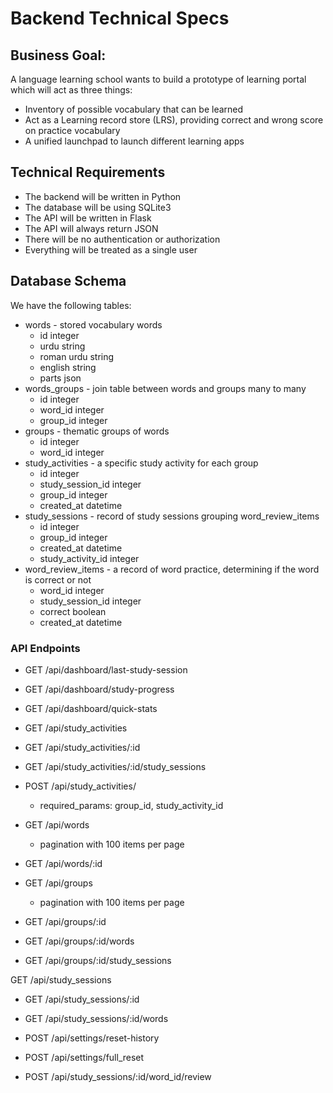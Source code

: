 # Backend Technical Specs

## Business Goal: 

A language learning school wants to build a prototype of learning portal which will act as three things:
- Inventory of possible vocabulary that can be learned
- Act as a  Learning record store (LRS), providing correct and wrong score on practice vocabulary
- A unified launchpad to launch different learning apps

## Technical Requirements

- The backend will be written in Python
- The database will be using SQLite3
- The API will be written in Flask
- The API will always return JSON
- There will be no authentication or authorization
- Everything will be treated as a single user

## Database Schema

We have the following tables:
- words - stored vocabulary words
    - id integer
    - urdu string
    - roman urdu string
    - english string
    - parts json
- words_groups - join table between words and groups
many to many
    - id integer
    - word_id integer
    - group_id integer
- groups - thematic groups of words
    - id integer
    - word_id integer
- study_activities - a specific study activity for each group
    - id integer
    - study_session_id integer
    - group_id integer
    - created_at datetime
- study_sessions - record of study sessions grouping word_review_items
    - id integer
    - group_id integer
    - created_at datetime
    - study_activity_id integer
- word_review_items - a record of word practice, determining if the word is correct or not
    - word_id integer
    - study_session_id integer
    - correct boolean
    - created_at datetime

### API Endpoints

- GET /api/dashboard/last-study-session
- GET /api/dashboard/study-progress
- GET /api/dashboard/quick-stats

- GET /api/study_activities

- GET /api/study_activities/:id
- GET /api/study_activities/:id/study_sessions

- POST /api/study_activities/
    - required_params: group_id, study_activity_id

- GET /api/words
    - pagination with 100 items per page

- GET /api/words/:id

- GET /api/groups
    - pagination with 100 items per page 

- GET /api/groups/:id
- GET /api/groups/:id/words
- GET /api/groups/:id/study_sessions

GET /api/study_sessions

- GET /api/study_sessions/:id 
- GET /api/study_sessions/:id/words

- POST /api/settings/reset-history
- POST /api/settings/full_reset

- POST /api/study_sessions/:id/word_id/review